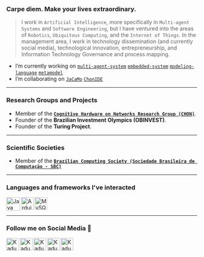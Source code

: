 ### Carpe diem. Make your lives extraordinary.

> I work in `Artificial Intelligence`, more specifically in `Multi-agent Systems` and `Software Engineering`, but I have ventured into the areas of `Robotics`, `Ubiquitous Computing`, and the `Internet of Things`. In the management area, I work in technology dissemination (and currently social media), technological innovation, entrepreneurship, and Information Technology Governance and process mapping. 

- I’m currently working on [`multi-agent-system`](https://en.wikipedia.org/wiki/Multi-agent_system) [`embedded-system`](https://en.wikipedia.org/wiki/Embedded_system) [`modeling-language`](https://en.wikipedia.org/wiki/Modeling_language#:~:text=A%20modeling%20language%20is%20any,in%20the%20structure%20Programing%20language.) [`metamodel`](https://en.wikipedia.org/wiki/Metamodeling#:~:text=%22Metamodeling%22%20is%20the%20construction%20of,metamodels%20to%20represent%20that%20behavior.) 
- I’m collaborating on [`JaCaMo`](https://github.com/jacamo-lang/jacamo) [`ChonIDE`](https://sourceforge.net/p/chonos/sysConfig/ci/master/tree/)

---

### Research Groups and Projects

- Member of the **[`Cognitive Hardware on Networks Research Group (CHON)`](https://github.com/chon-group)**. 
- Founder of the **Brazilian Investment Olympics (OBINVEST)**.
- Founder of the **Turing Project**.
  
---

### Scientific Societies 

- Member of the **[`Brazilian Computing Society (Sociedade Brasileira de Computação - SBC)`](https://www.sbc.org.br/)**

---

### Languages and frameworks I've interacted

<div>
  
  <img align="left" alt="Java" src="https://logodownload.org/wp-content/uploads/2017/04/java-logo.png" height="36px"/>
  
  <img align="left" alt="Arduino" src="https://brandslogos.com/wp-content/uploads/images/large/arduino-logo-1.png" height="33px">
  
  <img align="left" alt="MySQL" src="https://logodownload.org/wp-content/uploads/2016/10/mysql-logo-1.png" height="33px">
  
</div>

<br><br>

---

### Follow me on Social Media 🔗
<div>

  [<img align="left" alt="Kadu Pantoja | LinkedIn" height="33px" src="https://upload.wikimedia.org/wikipedia/commons/8/81/LinkedIn_icon.svg" />](https://www.linkedin.com/in/professorpantoja/)

  [<img align="left" alt="Kadu Pantoja | Researchgate" height="33px" src="https://upload.wikimedia.org/wikipedia/commons/thumb/5/5e/ResearchGate_icon_SVG.svg/2048px-ResearchGate_icon_SVG.svg.png" />](https://www.researchgate.net/profile/Carlos-Pantoja-3)

  [<img align="left" alt="Kadu Pantoja | Google Scholar" height="33px" src="https://upload.wikimedia.org/wikipedia/commons/thumb/c/c7/Google_Scholar_logo.svg/2048px-Google_Scholar_logo.svg.png" />](https://scholar.google.com/citations?user=Q0XQmygAAAAJ&hl=pt-BR)

  [<img align="left" alt="Kadu Pantoja | ORCID" height="33px" src="https://upload.wikimedia.org/wikipedia/commons/thumb/0/06/ORCID_iD.svg/2048px-ORCID_iD.svg.png" />](https://orcid.org/0000-0002-7099-4974)

  [<img align="left" alt="Kadu Pantoja | Instagram" height="33px" src="https://logodownload.org/wp-content/uploads/2017/04/instagram-logo.png" />](https://www.instagram.com/prof.pantoja/)

</div>

<br>

